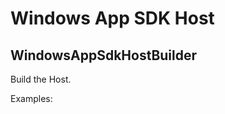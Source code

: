 # Windows App SDK Host

## WindowsAppSdkHostBuilder<TApp>

Build the Host.

Examples:

[embed-code]: # (src\CommunityToolkit.Extensions.Hosting.WindowsAppSdk\WindowsAppSdkHost.cs)
